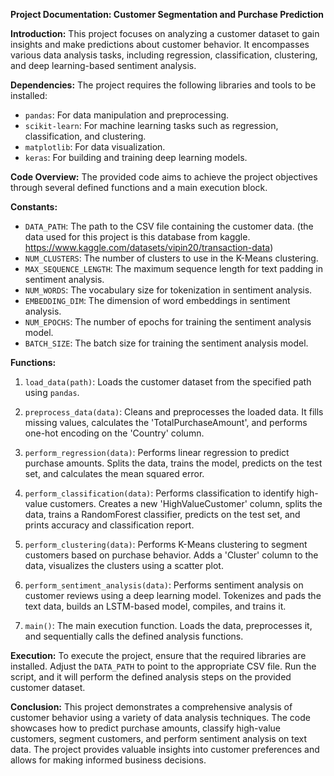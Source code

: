 **Project Documentation: Customer Segmentation and Purchase Prediction**

**Introduction:**
This project focuses on analyzing a customer dataset to gain insights and make predictions about customer behavior. It encompasses various data analysis tasks, including regression, classification, clustering, and deep learning-based sentiment analysis.

**Dependencies:**
The project requires the following libraries and tools to be installed:
- `pandas`: For data manipulation and preprocessing.
- `scikit-learn`: For machine learning tasks such as regression, classification, and clustering.
- `matplotlib`: For data visualization.
- `keras`: For building and training deep learning models.

**Code Overview:**
The provided code aims to achieve the project objectives through several defined functions and a main execution block.

**Constants:**
- `DATA_PATH`: The path to the CSV file containing the customer data. (the data used for this project is this database from kaggle. https://www.kaggle.com/datasets/vipin20/transaction-data)
- `NUM_CLUSTERS`: The number of clusters to use in the K-Means clustering.
- `MAX_SEQUENCE_LENGTH`: The maximum sequence length for text padding in sentiment analysis.
- `NUM_WORDS`: The vocabulary size for tokenization in sentiment analysis.
- `EMBEDDING_DIM`: The dimension of word embeddings in sentiment analysis.
- `NUM_EPOCHS`: The number of epochs for training the sentiment analysis model.
- `BATCH_SIZE`: The batch size for training the sentiment analysis model.

**Functions:**
1. `load_data(path)`: Loads the customer dataset from the specified path using `pandas`.

2. `preprocess_data(data)`: Cleans and preprocesses the loaded data. It fills missing values, calculates the 'TotalPurchaseAmount', and performs one-hot encoding on the 'Country' column.

3. `perform_regression(data)`: Performs linear regression to predict purchase amounts. Splits the data, trains the model, predicts on the test set, and calculates the mean squared error.

4. `perform_classification(data)`: Performs classification to identify high-value customers. Creates a new 'HighValueCustomer' column, splits the data, trains a RandomForest classifier, predicts on the test set, and prints accuracy and classification report.

5. `perform_clustering(data)`: Performs K-Means clustering to segment customers based on purchase behavior. Adds a 'Cluster' column to the data, visualizes the clusters using a scatter plot.

6. `perform_sentiment_analysis(data)`: Performs sentiment analysis on customer reviews using a deep learning model. Tokenizes and pads the text data, builds an LSTM-based model, compiles, and trains it.

7. `main()`: The main execution function. Loads the data, preprocesses it, and sequentially calls the defined analysis functions.

**Execution:**
To execute the project, ensure that the required libraries are installed. Adjust the `DATA_PATH` to point to the appropriate CSV file. Run the script, and it will perform the defined analysis steps on the provided customer dataset.

**Conclusion:**
This project demonstrates a comprehensive analysis of customer behavior using a variety of data analysis techniques. The code showcases how to predict purchase amounts, classify high-value customers, segment customers, and perform sentiment analysis on text data. The project provides valuable insights into customer preferences and allows for making informed business decisions.

